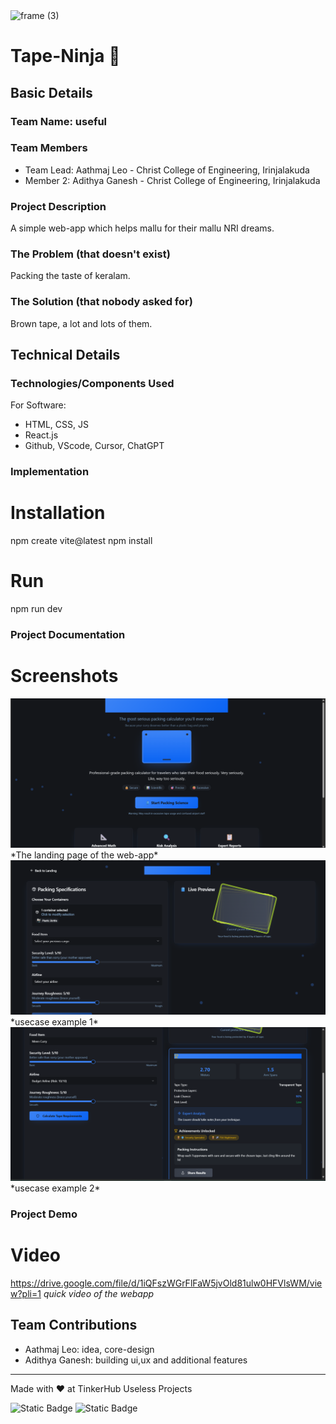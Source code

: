 <img width="3188" height="1202" alt="frame (3)" src="https://github.com/user-attachments/assets/517ad8e9-ad22-457d-9538-a9e62d137cd7" />


# Tape-Ninja 🎯


## Basic Details
### Team Name: useful


### Team Members
- Team Lead: Aathmaj Leo - Christ College of Engineering, Irinjalakuda
- Member 2: Adithya Ganesh - Christ College of Engineering, Irinjalakuda

### Project Description
A simple web-app which helps mallu for their mallu NRI dreams.

### The Problem (that doesn't exist)
Packing the taste of keralam.

### The Solution (that nobody asked for)
Brown tape, a lot and lots of them.

## Technical Details
### Technologies/Components Used
For Software:
- HTML, CSS, JS
- React.js
- Github, VScode, Cursor, ChatGPT


### Implementation

# Installation
npm create vite@latest
npm install

# Run
npm run dev

### Project Documentation

# Screenshots
<img src="https://raw.githubusercontent.com/adithya-px/useless/refs/heads/main/tape-ninja/src/ss1.png">
*The landing page of the web-app*

<img src="https://raw.githubusercontent.com/adithya-px/useless/refs/heads/main/tape-ninja/src/ss2.png">
*usecase example 1*

<img src="https://raw.githubusercontent.com/adithya-px/useless/refs/heads/main/tape-ninja/src/ss3.png">
*usecase example 2*


### Project Demo
# Video
https://drive.google.com/file/d/1iQFszWGrFlFaW5jvOld81ulw0HFVlsWM/view?pli=1
*quick video of the webapp*


## Team Contributions
- Aathmaj Leo: idea, core-design
- Adithya Ganesh: building ui,ux and additional features

---
Made with ❤️ at TinkerHub Useless Projects 

![Static Badge](https://img.shields.io/badge/TinkerHub-24?color=%23000000&link=https%3A%2F%2Fwww.tinkerhub.org%2F)
![Static Badge](https://img.shields.io/badge/UselessProjects--25-25?link=https%3A%2F%2Fwww.tinkerhub.org%2Fevents%2FQ2Q1TQKX6Q%2FUseless%2520Projects)


